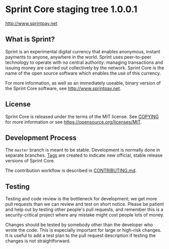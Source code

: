 Sprint Core staging tree 1.0.0.1
===============================


http://www.sprintpay.net


What is Sprint?
----------------

Sprint is an experimental digital currency that enables anonymous, instant
payments to anyone, anywhere in the world. Sprint uses peer-to-peer technology
to operate with no central authority: managing transactions and issuing money
are carried out collectively by the network. Sprint Core is the name of the open
source software which enables the use of this currency.

For more information, as well as an immediately useable, binary version of
the Sprint Core software, see http://www.sprintpay.net.


License
-------

Sprint Core is released under the terms of the MIT license. See [COPYING](COPYING) for more
information or see https://opensource.org/licenses/MIT.

Development Process
-------------------

The `master` branch is meant to be stable. Development is normally done in separate branches.
[Tags](https://github.com/Sprint-Core/Sprint/tags) are created to indicate new official,
stable release versions of Sprint Core.

The contribution workflow is described in [CONTRIBUTING.md](CONTRIBUTING.md).

Testing
-------

Testing and code review is the bottleneck for development; we get more pull
requests than we can review and test on short notice. Please be patient and help out by testing
other people's pull requests, and remember this is a security-critical project where any mistake might cost people
lots of money.


Changes should be tested by somebody other than the developer who wrote the
code. This is especially important for large or high-risk changes. It is useful
to add a test plan to the pull request description if testing the changes is
not straightforward.
